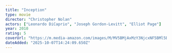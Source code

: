 ```yaml
---
title: "Inception"
type: movie
director: "Christopher Nolan"
actors: ["Leonardo DiCaprio", "Joseph Gordon-Levitt", "Elliot Page"]
year: 2010
rating: 5
coverUrl: "https://m.media-amazon.com/images/M/MV5BMjAxMzY3NjcxNF5BMl5BanBnXkFtZTcwNTI5OTM0Mw@@._V1_SX300.jpg"
dateAdded: "2025-10-07T14:24:09.650Z"
---
```


